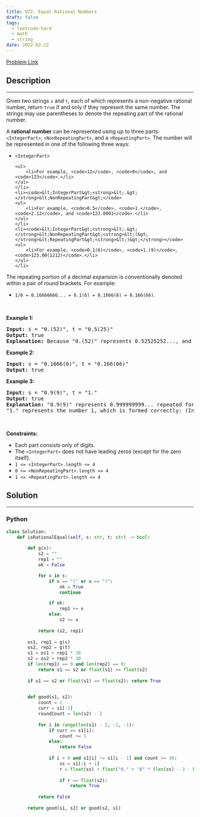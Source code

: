 ```yaml
---
title: 972. Equal Rational Numbers
draft: false
tags: 
  - leetcode-hard
  - math
  - string
date: 2022-02-22
---
```


[Problem Link](https://leetcode.com/problems/equal-rational-numbers/)

## Description

---
<p>Given two strings <code>s</code> and <code>t</code>, each of which represents a non-negative rational number, return <code>true</code> if and only if they represent the same number. The strings may use parentheses to denote the repeating part of the rational number.</p>

<p>A <strong>rational number</strong> can be represented using up to three parts: <code>&lt;IntegerPart&gt;</code>, <code>&lt;NonRepeatingPart&gt;</code>, and a <code>&lt;RepeatingPart&gt;</code>. The number will be represented in one of the following three ways:</p>

<ul>
	<li><code>&lt;IntegerPart&gt;</code>

	<ul>
		<li>For example, <code>12</code>, <code>0</code>, and <code>123</code>.</li>
	</ul>
	</li>
	<li><code>&lt;IntegerPart&gt;<strong>&lt;.&gt;</strong>&lt;NonRepeatingPart&gt;</code>
	<ul>
		<li>For example, <code>0.5</code>, <code>1.</code>, <code>2.12</code>, and <code>123.0001</code>.</li>
	</ul>
	</li>
	<li><code>&lt;IntegerPart&gt;<strong>&lt;.&gt;</strong>&lt;NonRepeatingPart&gt;<strong>&lt;(&gt;</strong>&lt;RepeatingPart&gt;<strong>&lt;)&gt;</strong></code>
	<ul>
		<li>For example, <code>0.1(6)</code>, <code>1.(9)</code>, <code>123.00(1212)</code>.</li>
	</ul>
	</li>
</ul>

<p>The repeating portion of a decimal expansion is conventionally denoted within a pair of round brackets. For example:</p>

<ul>
	<li><code>1/6 = 0.16666666... = 0.1(6) = 0.1666(6) = 0.166(66)</code>.</li>
</ul>

<p>&nbsp;</p>
<p><strong class="example">Example 1:</strong></p>

<pre>
<strong>Input:</strong> s = &quot;0.(52)&quot;, t = &quot;0.5(25)&quot;
<strong>Output:</strong> true
<strong>Explanation:</strong> Because &quot;0.(52)&quot; represents 0.52525252..., and &quot;0.5(25)&quot; represents 0.52525252525..... , the strings represent the same number.
</pre>

<p><strong class="example">Example 2:</strong></p>

<pre>
<strong>Input:</strong> s = &quot;0.1666(6)&quot;, t = &quot;0.166(66)&quot;
<strong>Output:</strong> true
</pre>

<p><strong class="example">Example 3:</strong></p>

<pre>
<strong>Input:</strong> s = &quot;0.9(9)&quot;, t = &quot;1.&quot;
<strong>Output:</strong> true
<strong>Explanation:</strong> &quot;0.9(9)&quot; represents 0.999999999... repeated forever, which equals 1.  [<a href="https://en.wikipedia.org/wiki/0.999..." target="_blank">See this link for an explanation.</a>]
&quot;1.&quot; represents the number 1, which is formed correctly: (IntegerPart) = &quot;1&quot; and (NonRepeatingPart) = &quot;&quot;.
</pre>

<p>&nbsp;</p>
<p><strong>Constraints:</strong></p>

<ul>
	<li>Each part consists only of digits.</li>
	<li>The <code>&lt;IntegerPart&gt;</code> does not have leading zeros (except for the zero itself).</li>
	<li><code>1 &lt;= &lt;IntegerPart&gt;.length &lt;= 4</code></li>
	<li><code>0 &lt;= &lt;NonRepeatingPart&gt;.length &lt;= 4</code></li>
	<li><code>1 &lt;= &lt;RepeatingPart&gt;.length &lt;= 4</code></li>
</ul>


## Solution

---
### Python
``` py title='equal-rational-numbers'
class Solution:
    def isRationalEqual(self, s: str, t: str) -> bool:
        
        def g(s):
            s2 = ""
            rep1 = ""
            ok = False

            for x in s:
                if x == "(" or x == ")":
                    ok = True
                    continue

                if ok:
                    rep1 += x
                else:
                    s2 += x
            
            return (s2, rep1)
        
        os1, rep1 = g(s)
        os2, rep2 = g(t)
        s1 = os1 + rep1 * 30
        s2 = os2 + rep2 * 30
        if len(rep1) == 0 and len(rep2) == 0:
            return s1 == s2 or float(s1) == float(s2)
        
        if s1 == s2 or float(s1) == float(s2): return True

        
        def good(s1, s2):
            count = 1
            curr = s1[-1]
            roundCount = len(s2) - 2
            
            for i in range(len(s1) - 2, -1, -1):
                if curr == s1[i]:
                    count += 1
                else:
                    return False
                
                if i > 0 and s1[i] != s1[i - 1] and count >= 30:
                    ss = s1[:i + 1]
                    r = float(ss) + float("0." + "0" * (len(ss) - 3 - bool(s1[i - 1] == ".")) + "1")
                    
                    if r == float(s2):
                        return True
            
            return False
        
        return good(s1, s2) or good(s2, s1)
        
            
        
        
```

